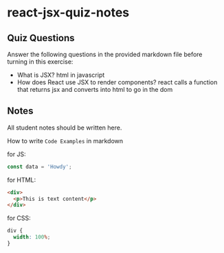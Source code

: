 # react-jsx-quiz-notes

## Quiz Questions

Answer the following questions in the provided markdown file before turning in this exercise:

- What is JSX?
  html in javascript
- How does React use JSX to render components?
  react calls a function that returns jsx and converts into html to go in the dom

## Notes

All student notes should be written here.

How to write `Code Examples` in markdown

for JS:

```javascript
const data = 'Howdy';
```

for HTML:

```html
<div>
  <p>This is text content</p>
</div>
```

for CSS:

```css
div {
  width: 100%;
}
```
